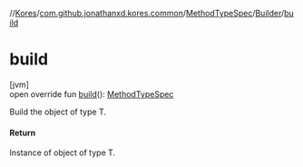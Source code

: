 //[Kores](../../../../index.md)/[com.github.jonathanxd.kores.common](../../index.md)/[MethodTypeSpec](../index.md)/[Builder](index.md)/[build](build.md)

# build

[jvm]\
open override fun [build](build.md)(): [MethodTypeSpec](../index.md)

Build the object of type T.

#### Return

Instance of object of type T.
